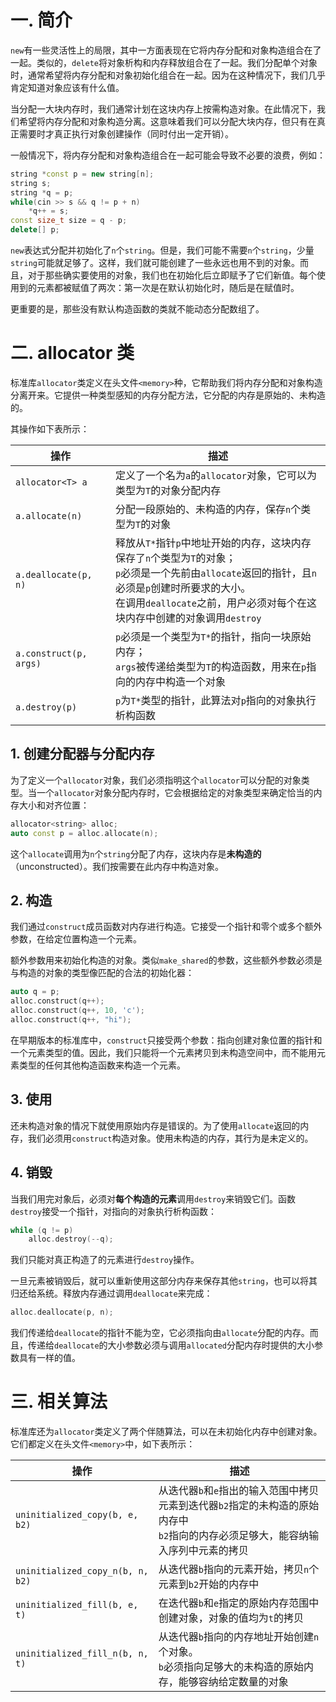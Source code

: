# 一. 简介

`new`有一些灵活性上的局限，其中一方面表现在它将内存分配和对象构造组合在了一起。类似的，`delete`将对象析构和内存释放组合在了一起。我们分配单个对象时，通常希望将内存分配和对象初始化组合在一起。因为在这种情况下，我们几乎肯定知道对象应该有什么值。

当分配一大块内存时，我们通常计划在这块内存上按需构造对象。在此情况下，我们希望将内存分配和对象构造分离。这意味着我们可以分配大块内存，但只有在真正需要时才真正执行对象创建操作（同时付出一定开销）。

一般情况下，将内存分配和对象构造组合在一起可能会导致不必要的浪费，例如：

```c++
string *const p = new string[n];
string s;
string *q = p;
while(cin >> s && q != p + n)
    *q++ = s;
const size_t size = q - p;
delete[] p;
```

`new`表达式分配并初始化了`n`个`string`。但是，我们可能不需要`n`个`string`，少量`string`可能就足够了。这样，我们就可能创建了一些永远也用不到的对象。而且，对于那些确实要使用的对象，我们也在初始化后立即赋予了它们新值。每个使用到的元素都被赋值了两次：第一次是在默认初始化时，随后是在赋值时。

更重要的是，那些没有默认构造函数的类就不能动态分配数组了。



# 二. allocator 类

标准库`allocator`类定义在头文件`<memory>`种，它帮助我们将内存分配和对象构造分离开来。它提供一种类型感知的内存分配方法，它分配的内存是原始的、未构造的。

其操作如下表所示：

| 操作                   | 描述                                                         |
| ---------------------- | ------------------------------------------------------------ |
| `allocator<T> a`       | 定义了一个名为`a`的`allocator`对象，它可以为类型为`T`的对象分配内存 |
| `a.allocate(n)`        | 分配一段原始的、未构造的内存，保存`n`个类型为`T`的对象       |
| `a.deallocate(p, n)`   | 释放从`T*`指针`p`中地址开始的内存，这块内存保存了`n`个类型为`T`的对象；<br />`p`必须是一个先前由`allocate`返回的指针，且`n`必须是`p`创建时所要求的大小。<br />在调用`deallocate`之前，用户必须对每个在这块内存中创建的对象调用`destroy` |
| `a.construct(p, args)` | `p`必须是一个类型为`T*`的指针，指向一块原始内存；<br />`args`被传递给类型为`T`的构造函数，用来在`p`指向的内存中构造一个对象 |
| `a.destroy(p)`         | `p`为`T*`类型的指针，此算法对`p`指向的对象执行析构函数       |

## 1. 创建分配器与分配内存

为了定义一个`allocator`对象，我们必须指明这个`allocator`可以分配的对象类型。当一个`allocator`对象分配内存时，它会根据给定的对象类型来确定恰当的内存大小和对齐位置：

```c++
allocator<string> alloc;
auto const p = alloc.allocate(n);
```

这个`allocate`调用为`n`个`string`分配了内存，这块内存是**未构造的**（unconstructed）。我们按需要在此内存中构造对象。



## 2. 构造

我们通过`construct`成员函数对内存进行构造。它接受一个指针和零个或多个额外参数，在给定位置构造一个元素。

额外参数用来初始化构造的对象。类似`make_shared`的参数，这些额外参数必须是与构造的对象的类型像匹配的合法的初始化器：

```c++
auto q = p;
alloc.construct(q++);
alloc.construct(q++, 10, 'c');
alloc.construct(q++, "hi");
```

在早期版本的标准库中，`construct`只接受两个参数：指向创建对象位置的指针和一个元素类型的值。因此，我们只能将一个元素拷贝到未构造空间中，而不能用元素类型的任何其他构造函数来构造一个元素。



## 3. 使用

还未构造对象的情况下就使用原始内存是错误的。为了使用`allocate`返回的内存，我们必须用`construct`构造对象。使用未构造的内存，其行为是未定义的。



## 4. 销毁

当我们用完对象后，必须对**每个构造的元素**调用`destroy`来销毁它们。函数`destroy`接受一个指针，对指向的对象执行析构函数：

```c++
while (q != p)
    alloc.destroy(--q);
```

我们只能对真正构造了的元素进行`destroy`操作。

一旦元素被销毁后，就可以重新使用这部分内存来保存其他`string`，也可以将其归还给系统。释放内存通过调用`deallocate`来完成：

```c++
alloc.deallocate(p, n);
```

我们传递给`deallocate`的指针不能为空，它必须指向由`allocate`分配的内存。而且，传递给`deallocate`的大小参数必须与调用`allocated`分配内存时提供的大小参数具有一样的值。



# 三. 相关算法

标准库还为`allocator`类定义了两个伴随算法，可以在未初始化内存中创建对象。它们都定义在头文件`<memory>`中，如下表所示：

| 操作                             | 描述                                                         |
| -------------------------------- | ------------------------------------------------------------ |
| `uninitialized_copy(b, e, b2)`   | 从迭代器`b`和`e`指出的输入范围中拷贝元素到迭代器`b2`指定的未构造的原始内存中<br />`b2`指向的内存必须足够大，能容纳输入序列中元素的拷贝 |
| `uninitialized_copy_n(b, n, b2)` | 从迭代器`b`指向的元素开始，拷贝`n`个元素到`b2`开始的内存中   |
| `uninitialized_fill(b, e, t)`    | 在迭代器`b`和`e`指定的原始内存范围中创建对象，对象的值均为`t`的拷贝 |
| `uninitialized_fill_n(b, n, t)`  | 从迭代器`b`指向的内存地址开始创建`n`个对象。<br />`b`必须指向足够大的未构造的原始内存，能够容纳给定数量的对象 |

